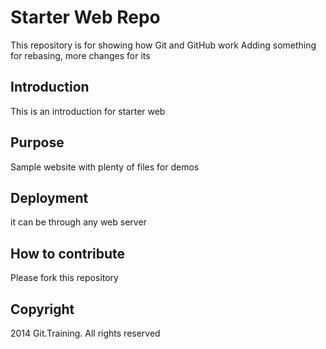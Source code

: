# Starter Web Repo

This repository is for showing how Git and GitHub work
Adding something for rebasing,
more changes for its
## Introduction
This is an introduction for starter web

## Purpose

Sample website with plenty of files for demos

## Deployment
it can be through any web server

## How to contribute
Please fork this repository

## Copyright
2014 Git.Training. All rights reserved